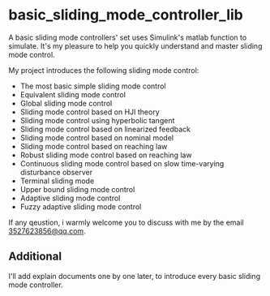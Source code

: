 # basic_sliding_mode_controller_lib
A basic sliding mode controllers' set uses Simulink's matlab function to simulate.
It's my pleasure to help you quickly understand and master sliding mode control.  

My project introduces the following sliding mode control:
* The most basic simple sliding mode control
* Equivalent sliding mode control
* Global sliding mode control
* Sliding mode control based on HJI theory
* Sliding mode control using hyperbolic tangent
* Sliding mode control based on linearized feedback
* Sliding mode control based on nominal model
* Sliding mode control based on reaching law
* Robust sliding mode control based on reaching law
* Continuous sliding mode control based on slow time-varying disturbance observer
* Terminal sliding mode
* Upper bound sliding mode control
* Adaptive sliding mode control
* Fuzzy adaptive sliding mode control

If any qeustion, i warmly welcome you to discuss with me by the email 3527623856@qq.com.
## Additional
I'll add explain documents one by one later, to introduce every basic sliding mode controller.
